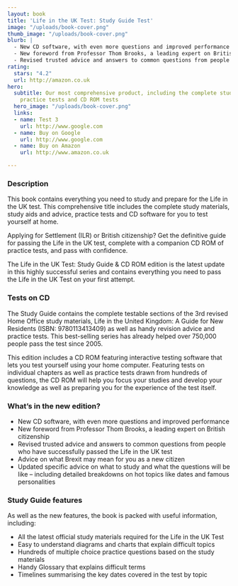 ```yaml
---
layout: book
title: 'Life in the UK Test: Study Guide Test'
image: "/uploads/book-cover.png"
thumb_image: "/uploads/book-cover.png"
blurb: |
  - New CD software, with even more questions and improved performance
  - New foreword from Professor Thom Brooks, a leading expert on British citizenship
  - Revised trusted advice and answers to common questions from people who have successfully passed the Life in the UK test
rating:
  stars: "4.2"
  url: http://amazon.co.uk
hero:
  subtitle: Our most comprehensive product, including the complete study materials,
    practice tests and CD ROM tests
  hero_image: "/uploads/book-cover.png"
  links:
  - name: Test 3
    url: http://www.google.com
  - name: Buy on Google
    url: http://www.google.com
  - name: Buy on Amazon
    url: http://www.amazon.co.uk

---
```

### Description

This book contains everything you need to study and prepare for the Life in the UK test. This comprehensive title includes the complete study materials, study aids and advice, practice tests and CD software for you to test yourself at home.

Applying for Settlement (ILR) or British citizenship? Get the definitive guide for passing the Life in the UK test, complete with a companion CD ROM of practice tests, and pass with confidence.

The Life in the UK Test: Study Guide & CD ROM edition is the latest update in this highly successful series and contains everything you need to pass the Life in the UK Test on your first attempt.

### Tests on CD

The Study Guide contains the complete testable sections of the 3rd revised Home Office study materials, Life in the United Kingdom: A Guide for New Residents (ISBN: 9780113413409) as well as handy revision advice and practice tests. This best-selling series has already helped over 750,000 people pass the test since 2005.

This edition includes a CD ROM featuring interactive testing software that lets you test yourself using your home computer. Featuring tests on individual chapters as well as practice tests drawn from hundreds of questions, the CD ROM will help you focus your studies and develop your knowledge as well as preparing you for the experience of the test itself.

### What’s in the new edition?

- New CD software, with even more questions and improved performance
- New foreword from Professor Thom Brooks, a leading expert on British citizenship
- Revised trusted advice and answers to common questions from people who have successfully passed the Life in the UK test
- Advice on what Brexit may mean for you as a new citizen
- Updated specific advice on what to study and what the questions will be like – including detailed breakdowns on hot topics like dates and famous personalities

### Study Guide features

As well as the new features, the book is packed with useful information, including:

- All the latest official study materials required for the Life in the UK Test
- Easy to understand diagrams and charts that explain difficult topics
- Hundreds of multiple choice practice questions based on the study materials
- Handy Glossary that explains difficult terms
- Timelines summarising the key dates covered in the test by topic